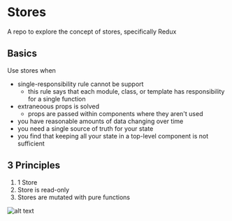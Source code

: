 # Stores 
A repo to explore the concept of stores, specifically Redux

## Basics

Use stores when 
- single-responsibility rule cannot be support
  - this rule says that each module, class, or template has responsibility for a single function 
- extraneoous props is solved
  - props are passed within components where they aren't used
- you have reasonable amounts of data changing over time
- you need a single source of truth for your state
- you find that keeping all your state in a top-level component is not sufficient
  

## 3 Principles
1. 1 Store
2. Store is read-only
3. Stores are mutated with pure functions

![alt text](https://cdn-images-1.medium.com/max/2560/1*M9d5RTuCdIQUhJuuJY10sw.png)

